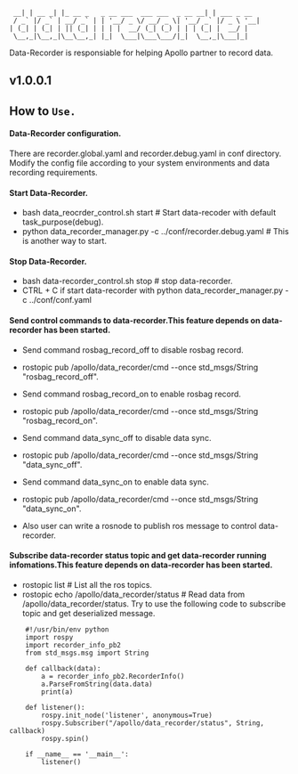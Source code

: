 
```
 __| | __ _| |_ __ _   _ __ ___  ___ ___  _ __ __| | ___ _ __
 / _` |/ _` | __/ _` | | '__/ _ \/ __/ _ \| '__/ _` |/ _ \ '__|
| (_| | (_| | || (_| | | | |  __/ (_| (_) | | | (_| |  __/ |
 \__,_|\__,_|\__\__,_| |_|  \___|\___\___/|_|  \__,_|\___|_|
```

Data-Recorder is responsiable for helping Apollo partner to record data.

## v1.0.0.1

## How to `Use.`

#### Data-Recorder configuration.
There are recorder.global.yaml and recorder.debug.yaml in conf directory.
Modify the config file according to your system environments and data recording requirements.

#### Start Data-Recorder.
 * bash data_reocrder_control.sh start # Start data-recoder with default task_purpose(debug).
 * python data_recorder_manager.py -c ../conf/recorder.debug.yaml # This is another way to start.

#### Stop Data-Recorder.
 * bash data-recorder_control.sh stop  # stop data-recorder.
 * CTRL + C if start data-recorder with python data_recorder_manager.py -c ../conf/conf.yaml

#### Send control commands to data-recorder.This feature depends on data-recorder has been started.
 * Send command rosbag_record_off to disable rosbag record.
 * rostopic pub /apollo/data_recorder/cmd --once std_msgs/String "rosbag_record_off".

 * Send command rosbag_record_on to enable rosbag record.
 * rostopic pub /apollo/data_recorder/cmd --once std_msgs/String "rosbag_record_on".

 * Send command data_sync_off to disable data sync.
 * rostopic pub /apollo/data_recorder/cmd --once std_msgs/String "data_sync_off".

 * Send command data_sync_on to enable data sync.
 * rostopic pub /apollo/data_recorder/cmd --once std_msgs/String "data_sync_on".
 * Also user can write a rosnode to publish ros message to control data-recorder.

#### Subscribe  data-recorder status topic and get data-recorder running infomations.This feature depends on data-recorder has been started.
 * rostopic list  # List all the ros topics.                              
 * rostopic echo  /apollo/data_recorder/status # Read data from /apollo/data_recorder/status.
Try to use the following code to subscribe topic and get deserialized message.
```
    #!/usr/bin/env python
    import rospy
    import recorder_info_pb2
    from std_msgs.msg import String
    
    def callback(data):
        a = recorder_info_pb2.RecorderInfo()
        a.ParseFromString(data.data)
        print(a)
    
    def listener():
        rospy.init_node('listener', anonymous=True)
        rospy.Subscriber("/apollo/data_recorder/status", String, callback)
        rospy.spin()
    
    if __name__ == '__main__':
        listener() 
```


